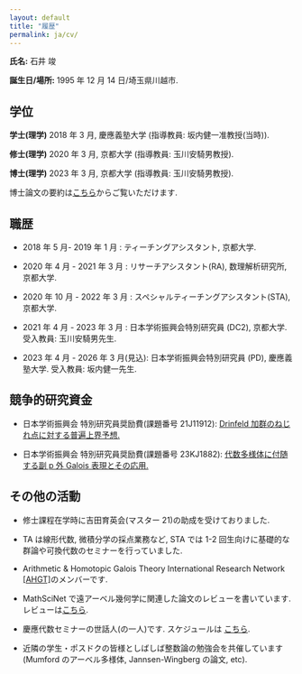 ```yaml
---
layout: default
title: "履歴"
permalink: ja/cv/
---
```


**氏名:** 石井 竣

**誕生日/場所:** 1995 年 12 月 14 日/埼玉県川越市.

## 学位

**学士(理学)** 2018 年 3 月, 慶應義塾大学 (指導教員: 坂内健一准教授(当時)).

**修士(理学)** 2020 年 3 月, 京都大学 (指導教員: 玉川安騎男教授).

**博士(理学)** 2023 年 3 月, 京都大学 (指導教員: 玉川安騎男教授).

博士論文の要約は[こちら](https://repository.kulib.kyoto-u.ac.jp/dspace/handle/2433/283508)からご覧いただけます.

## 職歴

- 2018 年 5 月- 2019 年 1 月 : ティーチングアシスタント, 京都大学.

- 2020 年 4 月 - 2021 年 3 月 : リサーチアシスタント(RA), 数理解析研究所, 京都大学.

- 2020 年 10 月 - 2022 年 3 月 : スペシャルティーチングアシスタント(STA), 京都大学.

- 2021 年 4 月 - 2023 年 3 月 : 日本学術振興会特別研究員 (DC2), 京都大学. 受入教員: 玉川安騎男先生.

- 2023 年 4 月 - 2026 年 3 月(見込): 日本学術振興会特別研究員 (PD), 慶應義塾大学. 受入教員: 坂内健一先生.

## 競争的研究資金

- 日本学術振興会 特別研究員奨励費(課題番号 21J11912): [Drinfeld 加群のねじれ点に対する普遍上界予想.](https://kaken.nii.ac.jp/ja/grant/KAKENHI-PROJECT-21J11912/)

- 日本学術振興会 特別研究員奨励費(課題番号 23KJ1882): [代数多様体に付随する副 p 外 Galois 表現とその応用.](https://kaken.nii.ac.jp/grant/KAKENHI-PROJECT-23KJ1882/)

## その他の活動

- 修士課程在学時に吉田育英会(マスター 21)の助成を受けておりました.

- TA は線形代数, 微積分学の採点業務など, STA では 1-2 回生向けに基礎的な群論や可換代数のセミナーを行っていました.

- Arithmetic & Homotopic Galois Theory International Research Network [[AHGT]](https://ahgt.math.cnrs.fr)のメンバーです.

- MathSciNet で遠アーベル幾何学に関連した論文のレビューを書いています. レビューは[こちら](https://mathscinet.ams.org/mathscinet/author?authorId=1498106).

- 慶應代数セミナーの世話人(の一人)です. スケジュールは [こちら](https://www.math.keio.ac.jp/information/seminar/).

- 近隣の学生・ポスドクの皆様としばしば整数論の勉強会を共催しています(Mumford のアーベル多様体, Jannsen-Wingberg の論文, etc).
